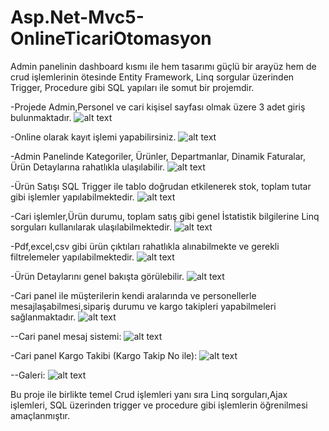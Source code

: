 # Asp.Net-Mvc5-OnlineTicariOtomasyon
Admin panelinin dashboard kısmı ile hem tasarımı güçlü bir arayüz hem de crud işlemlerinin ötesinde Entity Framework, Linq sorgular üzerinden Trigger, Procedure gibi SQL yapıları ile somut bir projemdir.

-Projede Admin,Personel ve cari kişisel sayfası olmak üzere 3 adet giriş bulunmaktadır.
![alt text](https://hizliresim.turkiyepanel.net/upload/198.41.242.223-login1.png)

-Online olarak kayıt işlemi yapabilirsiniz.
![alt text](https://hizliresim.turkiyepanel.net/upload/172.70.51.166-login2.png)

-Admin Panelinde Kategoriler, Ürünler, Departmanlar, Dinamik Faturalar, Ürün Detaylarına rahatlıkla ulaşılabilir.
![alt text](https://hizliresim.turkiyepanel.net/upload/172.69.182.153-Admin1.png)

-Ürün Satışı SQL Trigger ile tablo doğrudan etkilenerek stok, toplam tutar gibi işlemler yapılabilmektedir.
![alt text](https://hizliresim.turkiyepanel.net/upload/141.101.68.163-Admin2.png)

-Cari işlemler,Ürün durumu, toplam satış gibi genel İstatistik bilgilerine Linq sorguları kullanılarak ulaşılabilmektedir.
![alt text](https://hizliresim.turkiyepanel.net/upload/162.158.233.5-istatistik.png)

-Pdf,excel,csv gibi ürün çıktıları rahatlıkla alınabilmekte ve gerekli filtrelemeler yapılabilmektedir.
![alt text](https://hizliresim.turkiyepanel.net/upload/141.101.68.163-pdf.png)

-Ürün Detaylarını genel bakışta görülebilir.
![alt text](https://hizliresim.turkiyepanel.net/upload/162.158.233.83-üründetay.png)

-Cari panel ile müşterilerin kendi aralarında ve personellerle mesajlaşabilmesi,sipariş durumu ve kargo takipleri yapabilmeleri sağlanmaktadır.
![alt text](https://hizliresim.turkiyepanel.net/upload/162.158.233.5-cari1.png)

--Cari panel mesaj sistemi:
![alt text](https://hizliresim.turkiyepanel.net/upload/162.158.233.5-cari2.png)

-Cari panel Kargo Takibi (Kargo Takip No ile):
![alt text](https://hizliresim.turkiyepanel.net/upload/162.158.233.83-cari3.png)

--Galeri:
![alt text](https://hizliresim.turkiyepanel.net/upload/141.101.68.239-Galeri1.png)

Bu proje ile birlikte temel Crud işlemleri yanı sıra Linq sorguları,Ajax işlemleri, SQL üzerinden trigger ve procedure gibi işlemlerin öğrenilmesi amaçlanmıştır. 
